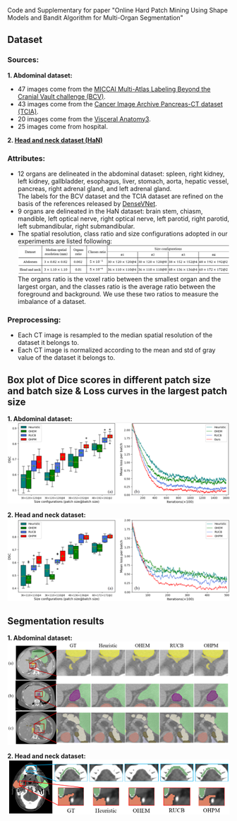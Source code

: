 Code and Supplementary for paper "Online Hard Patch Mining Using Shape Models and Bandit Algorithm for Multi-Organ Segmentation"
## Dataset
### Sources:
**1. Abdominal dataset:**
- 47 images come from the [MICCAI Multi-Atlas Labeling Beyond the Cranial Vault challenge (BCV)](https://www.synapse.org/Synapse:syn3193805/wiki/89480).
- 43 images come from the [Cancer Image Archive Pancreas-CT dataset (TCIA)](https://wiki.cancerimagingarchive.net/display/Public/Pancreas-CT).
- 20 images come from the [Visceral Anatomy3](http://www.visceral.eu/benchmarks/anatomy3-open/).
- 25 images come from hospital. 

**2. [Head and neck dataset (HaN)](https://edoc.unibas.ch/59211/1/20180122140606_5a65e1be0d4fc.pdf)**


### Attributes:
- 12 organs are delineated in the abdominal dataset: spleen, right kidney, left kidney, gallbladder, esophagus, liver, stomach, aorta, hepatic vessel, pancreas, right adrenal gland, and left adrenal gland.<br>
The labels for the BCV dataset and the TCIA dataset are refined on the basis of the references released by [DenseVNet](https://ieeexplore.ieee.org/abstract/document/8291609).
- 9 organs are delineated in the HaN dataset: brain stem, chiasm, mandible, left optical nerve, right optical nerve, left parotid, right parotid, left submandibular, right submandibular.  
- The spatial resolution, class ratio and size configurations adopted in our experiments are listed following:
![dataset attributes](pic/he.t1.png)
The organs ratio is the voxel ratio between the smallest organ and the largest organ, and the classes ratio is the average ratio between the foreground and background. We use these two ratios to measure the imbalance of a dataset.

### Preprocessing:
- Each CT image is resampled to the median spatial resolution of the dataset it belongs to.
- Each CT image is normalized according to the mean and std of gray value of the dataset it belongs to.

## Box plot of Dice scores in different patch size and batch size & Loss curves in the largest patch size
**1. Abdominal dataset:**
![Box plot on the abdominal dataset](pic/he6.png)

**2. Head and neck dataset:**
![Box plot on the HaN dataset](pic/he8.png)


## Segmentation results
**1. Abdominal dataset:**
![Box plot on the abdominal dataset](pic/he7.png)

**2. Head and neck dataset:**
![Box plot on the HaN dataset](pic/he9.png)